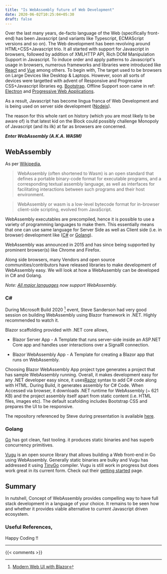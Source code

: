 ```yaml
---
title: "Is WebAssembly future of Web Development"
date: 2020-06-02T10:25:04+05:30
draft: false
---
```


Over the last many years, de-facto language of the Web (specifically front-end) has been Javascript (and variants like Typescript, ECMAScript versions and so on). The Web development has been revolving around HTML+CSS+Javascript trio. It all started with support for Javascript in browsers, followed by addition of XMLHTTP API, Rich DOM Manipulation Support in Javascript. To induce order and apply patterns to Javascript's usage in browsers, numerous frameworks and libraries were introduced like [React](https://reactjs.org) and [Vue](https://vuejs.org) among others. To begin with, The target used to be browsers on Large Devices like Desktop & Laptops. However, soon all sorts of devices were targetted with advent of Responsive and Progressive CSS+Javascript libraries eg. [Bootstrap](https://getbootstrap.com). Offline Support soon came in ref: [Electron](https://electronjs.org) and [Progressive Web Applications](https://web.dev/progressive-web-apps/). 

As a result, Javascript has become lingua franca of Web Development and is being used on server side development ([Nodejs](https://nodejs.org)).

The reason for this whole rant on history (which you are most likely to be aware of) is that latest kid on the Block could possibly challenge Monopoly of Javascript (and its ilk) at far as browsers are concerned. 

***Enter WebAssembly (A.K.A. WASM)***

## WebAssembly

As per [Wikipedia](https://en.wikipedia.org/wiki/WebAssembly),

 > WebAssembly (often shortened to Wasm) is an open standard that defines a portable binary-code format for executable programs, and a corresponding textual assembly language, as well as interfaces for facilitating interactions between such programs and their host environment.

> WebAssembly or wasm is a low-level bytecode format for in-browser client-side scripting, evolved from JavaScript.

WebAssembly executables are precompiled, hence it is possible to use a variety of programming languages to make them. This essentially means that one can use same language for Server Side as well as Client side (i.e. in browser) development like ([C#](https://docs.microsoft.com/en-us/dotnet/csharp/) or [Golang](https://golang.org/)).

WebAssembly was announced in 2015 and has since being supported by prominent browser(s) like Chrome and Firefox. 

Along side browsers, many Vendors and open source communities/contributors have released libraries to make development of WebAssembly easy.  We will look at how a WebAssembly can be developed in C# and Golang.

*Note: [All major languages](https://github.com/appcypher/awesome-wasm-langs) now support WebAssembly.*

### C#

During Microsoft Build 2020 [^1] event, Steve Sanderson had very good session on building WebAssembly using Blazor framework in .NET. Highly recommended to watch it.

Blazor scaffolding provided with .NET core allows, 

- Blazor Server App - A Template that runs server-side inside an ASP.NET Core app and handles user interactions over a SignalR connection.

- Blazor WebAssembly App - A Template for creating a Blazor app that runs on WebAssembly.

Choosing Blazor WebAssembly App project type generates a project that has sample WebAssembly running. Overall, it makes development easy for any .NET developer easy since, it uses[Razor](https://docs.microsoft.com/en-us/aspnet/core/mvc/views/razor?view=aspnetcore-3.1) syntax to add C# code along with HTML. During Build, it generates assembly for C# Code. When Accessed via browser, it downloads .NET runtime for WebAssembly (~ 621 KB) and the project assembly itself apart from static content (i.e. HTML files, images etc). The default scafolding includes Bootstrap CSS and prepares the UI to be responsive. 

The repository referenced by Steve during presentation is available [here](https://aka.ms/blazor-carchecker).

### Golang

[Go](https://golang.org) has got clean, fast tooling. it produces static binaries and has superb concurrency primitives. 

[Vugu](https://www.vugu.org/) is an open source library that allows building a Web front-end in Go using WebAssembly. Generally static binaries are bulky and Vugu has addressed it using [TinyGo](https://tinygo.org) compiler. Vugu is still work in progress but does work great in its current form.  Check out their [getting started](https://www.vugu.org/doc/start) page.

## Summary 
In nutshell, Concept of WebAssembly provides compelling way to have full stack development in a language of your choice. It remains to be seen how and whether it provides viable alternative to current Javascript driven ecosystem.

### Useful References,
[^1]: [Modern Web UI with Blazor](https://channel9.msdn.com/Events/Build/2020/BOD104)

Happy Coding !!

---

{{< comments >}}